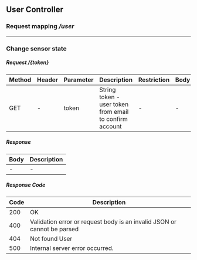 ## User Controller
### Request mapping <em>/user</em>

___
### Change sensor state
##### Request /{token}
Method | Header | Parameter | Description | Restriction | Body | Description | Restriction
------------ | ------------- | ------------- | ------------- | ------------- | ------------- | ------------- | -------------
GET | - | token | String token - user token from email to confirm account | - | - | - | -

##### Response
Body | Description
------------ | -------------
 -| -

##### Response Code
Code | Description
------------ | -------------
200 | OK
400 | Validation error or request body is an invalid JSON or cannot be parsed
404 | Not found User
500 | Internal server error occurred.
